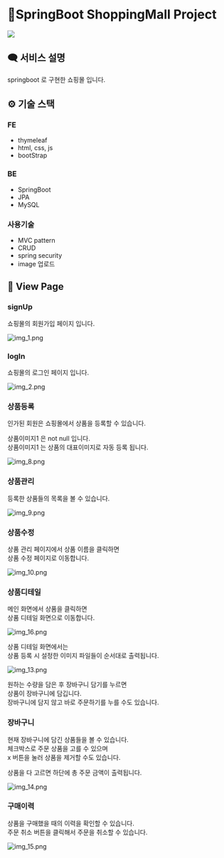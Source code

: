 # 🛒SpringBoot ShoppingMall Project

<img src="imgs/main.png" >


## 🗨 서비스 설명

springboot 로 구현한 쇼핑몰 입니다.

## ⚙ 기술 스택
### FE
- thymeleaf
- html, css, js
- bootStrap

### BE
- SpringBoot
- JPA
- MySQL

### 사용기술
- MVC pattern
- CRUD
- spring security
- image 업로드


## 👀 View Page
### signUp
쇼핑몰의 회원가입 페이지 입니다.   

![img_1.png](imgs/img_1.png)

### logIn
쇼핑몰의 로그인 페이지 입니다.   

![img_2.png](imgs/img_2.png)

### 상품등록
인가된 회원은 쇼핑몰에서 상품을 등록할 수 있습니다.   

상품이미지1 은 not null 입니다.   
상품이미지1 는 상품의 대표이미지로 자동 등록 됩니다.   

![img_8.png](imgs/img_8.png) 

### 상품관리
등록한 상품들의 목록을 볼 수 있습니다.   

![img_9.png](imgs/img_9.png)

### 상품수정
상품 관리 페이지에서 상품 이름을 클릭하면   
상품 수정 페이지로 이동합니다.   

![img_10.png](imgs/img_10.png)

### 상품디테일
메인 화면에서 상품을 클릭하면   
상품 디테일 화면으로 이동합니다.   

![img_16.png](imgs/img_16.png)

상품 디테일 화면에서는    
상품 등록 시 설정한 이미지 파일들이 순서대로 출력됩니다.  

![img_13.png](imgs/img_13.png)

원하는 수량을 담은 후 장바구니 담기를 누르면    
상품이 장바구니에 담깁니다.   
장바구니에 담지 않고 바로 주문하기를 누를 수도 있습니다.   

### 장바구니
현재 장바구니에 담긴 상품들을 볼 수 있습니다.   
체크박스로 주문 상품을 고를 수 있으며   
x 버튼을 눌러 상품을 제거할 수도 있습니다.

상품을 다 고르면 하단에 총 주문 금액이 출력됩니다.   

![img_14.png](imgs/img_14.png)

### 구매이력 
상품을 구매했을 때의 이력을 확인할 수 있습니다.   
주문 취소 버튼을 클릭해서 주문을 취소할 수 있습니다.

![img_15.png](imgs/img_15.png)